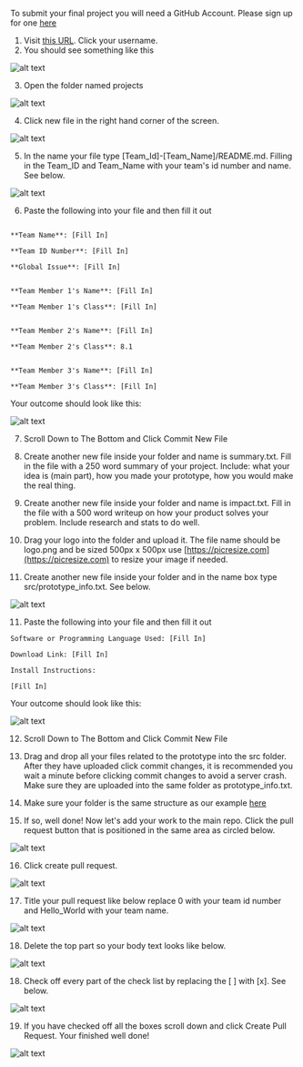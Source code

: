 To submit your final project you will need a GitHub Account. Please sign up for one [here](https://github.com/join)

1. Visit [this URL](https://github.com/gemssingaporestudentcouncil/innovationweek2020/fork). Click your username.
2. You should see something like this

![alt text](https://github.com/gemssingaporestudentcouncil/innovationweek2020/blob/master/resources/submitimages/Screen%20Shot%202019-12-29%20at%209.13.46%20AM.png "Your new forked Repo")

3. Open the folder named projects

![alt text](https://github.com/gemssingaporestudentcouncil/innovationweek2020/blob/master/resources/submitimages/Screen%20Shot%202019-12-29%20at%209.13.46%20AM%20Edited.png?raw=true)

4. Click new file in the right hand corner of the screen.

![alt text](https://github.com/gemssingaporestudentcouncil/innovationweek2020/blob/master/resources/submitimages/Screen%20Shot%202019-12-29%20at%209.14.02%20AM.png?raw=true)

5. In the name your file type [Team_Id]-[Team_Name]/README.md. Filling in the Team_ID and Team_Name with your team's id number and name. See below.

![alt text](https://github.com/gemssingaporestudentcouncil/innovationweek2020/blob/master/resources/submitimages/Screen%20Shot%202019-12-29%20at%209.15.25%20AM.png?raw=true)

6. Paste the following into your file and then fill it out

```

**Team Name**: [Fill In]

**Team ID Number**: [Fill In]

**Global Issue**: [Fill In]


**Team Member 1's Name**: [Fill In]

**Team Member 1's Class**: [Fill In]


**Team Member 2's Name**: [Fill In]

**Team Member 2's Class**: 8.1


**Team Member 3's Name**: [Fill In]

**Team Member 3's Class**: [Fill In]

```

Your outcome should look like this:

![alt text](https://github.com/gemssingaporestudentcouncil/innovationweek2020/blob/master/resources/submitimages/Screen%20Shot%202019-12-29%20at%209.21.55%20AM.png?raw=true)

7. Scroll Down to The Bottom and Click Commit New File

8. Create another new file inside your folder and name is summary.txt. Fill in the file with a 250 word summary of your project. Include: what your idea is (main part), how you made your prototype, how you would make the real thing.

9. Create another new file inside your folder and name is impact.txt. Fill in the file with a 500 word writeup on how your product solves your problem. Include research and stats to do well.

10. Drag your logo into the folder and upload it. The file name should be logo.png and be sized 500px x 500px use [https://picresize.com](https://picresize.com) to resize your image if needed.

10. Create another new file inside your folder and in the name box type src/prototype_info.txt. See below.

![alt text](https://github.com/gemssingaporestudentcouncil/innovationweek2020/blob/master/resources/submitimages/Screen%20Shot%202019-12-29%20at%209.27.45%20AM.png?raw=true)

11. Paste the following into your file and then fill it out

```
Software or Programming Language Used: [Fill In]

Download Link: [Fill In]

Install Instructions: 

[Fill In]

```

Your outcome should look like this:

![alt text](https://github.com/gemssingaporestudentcouncil/innovationweek2020/blob/master/resources/submitimages/Screen%20Shot%202019-12-29%20at%2011.00.20%20AM.png?raw=true)

12. Scroll Down to The Bottom and Click Commit New File

13. Drag and drop all your files related to the prototype into the src folder. After they have uploaded click commit changes, it is recommended you wait a minute before clicking commit changes to avoid a server crash. Make sure they are uploaded into the same folder as prototype_info.txt.

14. Make sure your folder is the same structure as our example [here](https://github.com/gemssingaporestudentcouncil/innovationweek2020/tree/master/projects/0-Hello_World)

15. If so, well done! Now let's add your work to the main repo. Click the pull request button that is positioned in the same area as circled below.

![alt text](https://github.com/gemssingaporestudentcouncil/innovationweek2020/blob/master/resources/submitimages/Screen%20Shot%202019-12-29%20at%209.32.22%20AM.png?raw=true)

16. Click create pull request.

![alt text](https://github.com/gemssingaporestudentcouncil/innovationweek2020/blob/master/resources/submitimages/Screen%20Shot%202019-12-29%20at%209.32.46%20AM.png?raw=true)

17. Title your pull request like below replace 0 with your team id number and Hello_World with your team name.

![alt text](https://github.com/gemssingaporestudentcouncil/innovationweek2020/blob/master/resources/submitimages/Screen%20Shot%202019-12-29%20at%209.33.56%20AM.png?raw=true)

18. Delete the top part so your body text looks like below.

![alt text](https://github.com/gemssingaporestudentcouncil/innovationweek2020/blob/master/resources/submitimages/Screen%20Shot%202019-12-29%20at%209.34.06%20AM.png?raw=true)

18. Check off every part of the check list by replacing the [ ] with [x]. See below.

![alt text](https://github.com/gemssingaporestudentcouncil/innovationweek2020/blob/master/resources/submitimages/Screen%20Shot%202019-12-29%20at%209.34.14%20AM.png?raw=true)

19. If you have checked off all the boxes scroll down and click Create Pull Request. Your finished well done!

![alt text](https://github.com/gemssingaporestudentcouncil/innovationweek2020/blob/master/resources/submitimages/pr.png?raw=true)
